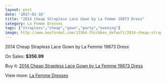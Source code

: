 ```yaml
---
layout: post
date: '2017-01-16'
title: "2014 Cheap Strapless Lace Gown by La Femme 19873 Dress"
category: La Femme Dresses
tags: ["strapless","cheap","gown","party","evening"]
image: http://www.neoformal.com/13364-thickbox_default/2014-cheap-strapless-lace-gown-by-la-femme-19873-dress.jpg
---
```

2014 Cheap Strapless Lace Gown by La Femme 19873 Dress

On Sales: **$356.99**
<a href="https://www.neoformal.com/en/la-femme-dresses-2014/4643-2014-cheap-strapless-lace-gown-by-la-femme-19873-dress.html"><amp-img layout="responsive" width="600" height="600" src="//www.neoformal.com/13364-thickbox_default/2014-cheap-strapless-lace-gown-by-la-femme-19873-dress.jpg" alt="2014 Cheap Strapless Lace Gown by La Femme 19873 Dress 0" /></a>
<a href="https://www.neoformal.com/en/la-femme-dresses-2014/4643-2014-cheap-strapless-lace-gown-by-la-femme-19873-dress.html"><amp-img layout="responsive" width="600" height="600" src="//www.neoformal.com/13370-thickbox_default/2014-cheap-strapless-lace-gown-by-la-femme-19873-dress.jpg" alt="2014 Cheap Strapless Lace Gown by La Femme 19873 Dress 1" /></a>
<a href="https://www.neoformal.com/en/la-femme-dresses-2014/4643-2014-cheap-strapless-lace-gown-by-la-femme-19873-dress.html"><amp-img layout="responsive" width="600" height="600" src="//www.neoformal.com/13369-thickbox_default/2014-cheap-strapless-lace-gown-by-la-femme-19873-dress.jpg" alt="2014 Cheap Strapless Lace Gown by La Femme 19873 Dress 2" /></a>
<a href="https://www.neoformal.com/en/la-femme-dresses-2014/4643-2014-cheap-strapless-lace-gown-by-la-femme-19873-dress.html"><amp-img layout="responsive" width="600" height="600" src="//www.neoformal.com/13368-thickbox_default/2014-cheap-strapless-lace-gown-by-la-femme-19873-dress.jpg" alt="2014 Cheap Strapless Lace Gown by La Femme 19873 Dress 3" /></a>
<a href="https://www.neoformal.com/en/la-femme-dresses-2014/4643-2014-cheap-strapless-lace-gown-by-la-femme-19873-dress.html"><amp-img layout="responsive" width="600" height="600" src="//www.neoformal.com/13367-thickbox_default/2014-cheap-strapless-lace-gown-by-la-femme-19873-dress.jpg" alt="2014 Cheap Strapless Lace Gown by La Femme 19873 Dress 4" /></a>
<a href="https://www.neoformal.com/en/la-femme-dresses-2014/4643-2014-cheap-strapless-lace-gown-by-la-femme-19873-dress.html"><amp-img layout="responsive" width="600" height="600" src="//www.neoformal.com/13366-thickbox_default/2014-cheap-strapless-lace-gown-by-la-femme-19873-dress.jpg" alt="2014 Cheap Strapless Lace Gown by La Femme 19873 Dress 5" /></a>
<a href="https://www.neoformal.com/en/la-femme-dresses-2014/4643-2014-cheap-strapless-lace-gown-by-la-femme-19873-dress.html"><amp-img layout="responsive" width="600" height="600" src="//www.neoformal.com/13365-thickbox_default/2014-cheap-strapless-lace-gown-by-la-femme-19873-dress.jpg" alt="2014 Cheap Strapless Lace Gown by La Femme 19873 Dress 6" /></a>

Buy it: [2014 Cheap Strapless Lace Gown by La Femme 19873 Dress](https://www.neoformal.com/en/la-femme-dresses-2014/4643-2014-cheap-strapless-lace-gown-by-la-femme-19873-dress.html "2014 Cheap Strapless Lace Gown by La Femme 19873 Dress")

View more: [La Femme Dresses](https://www.neoformal.com/en/56-la-femme-dresses-2014 "La Femme Dresses")